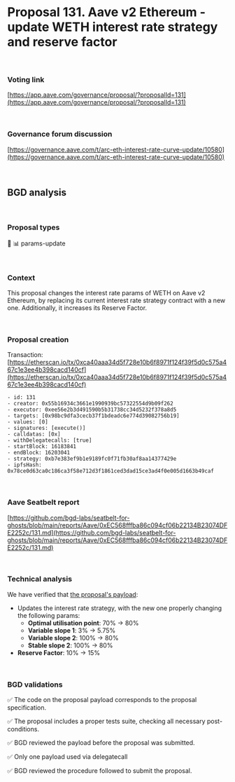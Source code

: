 # Proposal 131. Aave v2 Ethereum - update WETH interest rate strategy and reserve factor 

<br>

### Voting link

[https://app.aave.com/governance/proposal/?proposalId=131](https://app.aave.com/governance/proposal/?proposalId=131)

<br>

### Governance forum discussion

[https://governance.aave.com/t/arc-eth-interest-rate-curve-update/10580](https://governance.aave.com/t/arc-eth-interest-rate-curve-update/10580)

<br>

## BGD analysis

<br>

### Proposal types

:wrench: :bar_chart: params-update

<br>

### Context

This proposal changes the interest rate params of WETH on Aave v2 Ethereum, by replacing its current interest rate strategy contract with a new one. Additionally, it increases its Reserve Factor.


<br>

### Proposal creation

Transaction: [https://etherscan.io/tx/0xca40aaa34d5f728e10b6f8971f124f39f5d0c575a467c1e3ee4b398cacd140cf](https://etherscan.io/tx/0xca40aaa34d5f728e10b6f8971f124f39f5d0c575a467c1e3ee4b398cacd140cf)

```
- id: 131
- creator: 0x55b16934c3661e1990939bc57322554d9b09f262
- executor: 0xee56e2b3d491590b5b31738cc34d5232f378a8d5
- targets: [0x98bc9dfa3cecb37f1bdeadc6e774d39082756b19]
- values: [0]
- signatures: [execute()]
- calldatas: [0x]
- withDelegatecalls: [true]
- startBlock: 16183841
- endBlock: 16203041
- strategy: 0xb7e383ef9b1e9189fc0f71fb30af8aa14377429e
- ipfsHash: 0x78ce0d63ca0c186ca3f58e712d3f1861ced3dad15ce3ad4f0e005d1663b49caf
```

<br>

### Aave Seatbelt report

[https://github.com/bgd-labs/seatbelt-for-ghosts/blob/main/reports/Aave/0xEC568fffba86c094cf06b22134B23074DFE2252c/131.md](https://github.com/bgd-labs/seatbelt-for-ghosts/blob/main/reports/Aave/0xEC568fffba86c094cf06b22134B23074DFE2252c/131.md)


<br>

### Technical analysis

We have verified that [the proposal's payload](https://etherscan.io/address/0x98bc9dfa3cecb37f1bdeadc6e774d39082756b19#code):
- Updates the interest rate strategy, with the new one properly changing the following params:
  - **Optimal utilisation point**: 70% -> 80%
  - **Variable slope 1**: 3% -> 5.75%
  - **Variable slope 2**: 100% -> 80%
  - **Stable slope 2**: 100% -> 80% 
- **Reserve Factor**: 10% -> 15%

<br>

### BGD validations

:white_check_mark: The code on the proposal payload corresponds to the proposal specification.

:white_check_mark: The proposal includes a proper tests suite, checking all necessary post-conditions.

:white_check_mark: BGD reviewed the payload before the proposal was submitted.

:white_check_mark: Only one payload used via delegatecall

:white_check_mark: BGD reviewed the procedure followed to submit the proposal.
